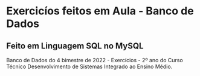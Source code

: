 # Exercicíos feitos em Aula - Banco de Dados
## Feito em Linguagem SQL no MySQL
Banco de Dados do 4 bimestre de 2022 - Exercícios - 2º ano do Curso Técnico Desenvolvimento de Sistemas Integrado ao Ensino Médio.
